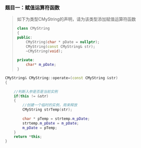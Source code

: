 ### 题目一：赋值运算符函数

> 如下为类型CMyString的声明，请为该类型添加赋值运算符函数
>
> ```C++
> class CMyString
> {
> public:
>     CMyString(char * pDate = nullptr);
>     CMyString(const CMyString& str);
>     ~CMyString(void);
>     
> private:
>     char* m_pDate;
> }
> ```



```C++
CMyString& CMyString::operate=(const CMyString &str)
{
    
    //判断入参是否是当前实例
    if(this != &str)
    {
        //创建一个临时的实例，用来释放
        CMyString strTemp(str);
       	
        char * pTemp = strtemp.m_pDate;
        strtemp.m_pDate = m_pDate;
        m_pDate = pTemp;
    }
    return *this;
}
```

